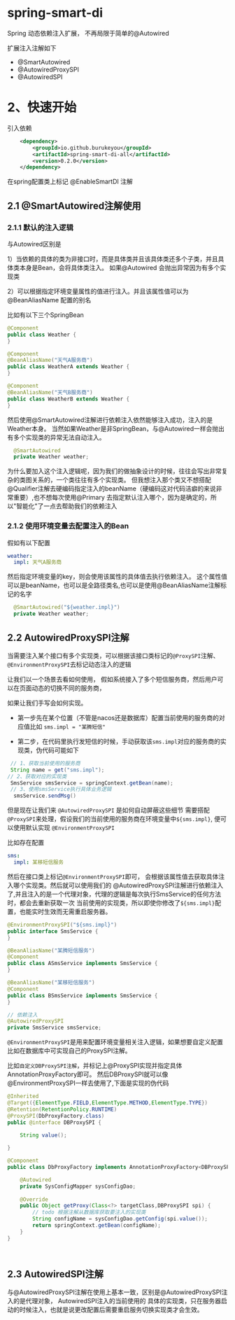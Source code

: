 # spring-smart-di
Spring 动态依赖注入扩展， 不再局限于简单的@Autowired

扩展注入注解如下
- @SmartAutowired
- @AutowiredProxySPI
- @AutowiredSPI


# 2、快速开始
引入依赖
```xml
    <dependency>
        <groupId>io.github.burukeyou</groupId>
        <artifactId>spring-smart-di-all</artifactId>
        <version>0.2.0</version>
    </dependency>
```

在spring配置类上标记 @EnableSmartDI 注解


## 2.1 @SmartAutowired注解使用


### 2.1.1 默认的注入逻辑
与Autowired区别是

1）当依赖的具体的类为非接口时，而是具体类并且该具体类还多个子类，并且具体类本身是Bean，会将具体类注入。 如果@Autowired 会抛出异常因为有多个实现类

2）可以根据指定环境变量属性的值进行注入。并且该属性值可以为 @BeanAliasName 配置的别名


比如有以下三个SpringBean
```java
@Component
public class Weather {
}

@Component
@BeanAliasName("天气A服务商")
public class WeatherA extends Weather {
}

@Component
@BeanAliasName("天气B服务商")
public class WeatherB extends Weather {
}
```

然后使用@SmartAutowired注解进行依赖注入依然能够注入成功，注入的是Weather本身。 
当然如果Weather是非SpringBean，与@Autowired一样会抛出有多个实现类的异常无法自动注入。
```java
  @SmartAutowired
  private Weather weather;
```

为什么要加入这个注入逻辑呢，因为我们的做抽象设计的时候，往往会写出非常复杂的类图关系的，一个类往往有多个实现类。
但我想注入那个类又不想搭配@Qualifier注解去硬编码指定注入的beanName（硬编码这对代码洁癖的来说非常重要）,也不想每次使用@Primary
去指定默认注入哪个，因为是确定的，所以"智能化"了一点去帮助我们的依赖注入


### 2.1.2 使用环境变量去配置注入的Bean
假如有以下配置
```yml
weather:
  impl: 天气A服务商
```

然后指定环境变量的key，则会使用该属性的具体值去执行依赖注入。 这个属性值可以是beanName，也可以是全路径类名,也可以是使用@BeanAliasName注解标记的名字
```java
  @SmartAutowired("${weather.impl}")
  private Weather weather;
```



## 2.2 AutowiredProxySPI注解
当需要注入某个接口有多个实现类，可以根据该接口类标记的`@ProxySPI`注解、`@EnvironmentProxySPI`去标记动态注入的逻辑

让我们以一个场景去看如何使用， 假如系统接入了多个短信服务商，然后用户可以在页面动态的切换不同的服务商，

如果让我们手写会如何实现。

- 第一步先在某个位置（不管是nacos还是数据库）配置当前使用的服务商的对应值比如 `sms.impl = "某腾短信"`

- 第二步，在代码里执行发短信的时候，手动获取该`sms.impl`对应的服务商的实现类，伪代码可能如下
```java
 // 1、获取当前使用的服务商
 String name = get("sms.impl");
// 2、获取对应的实现类
 SmsService smsService = springContext.getBean(name);
 // 3、使用smsService执行具体业务逻辑
  smsService.sendMsg()
```

但是现在让我们来 `@AutowiredProxySPI` 是如何自动屏蔽这些细节
需要搭配`@ProxySPI`来处理，假设我们的当前使用的服务商在环境变量中`${sms.impl}`, 便可以使用默认实现 `@EnvironmentProxySPI`

比如存在配置
```yaml
sms:
  impl: 某移短信服务
```

然后在接口类上标记`@EnvironmentProxySPI`即可， 会根据该属性值去获取具体注入哪个实现类。然后就可以使用我们的
@AutowiredProxySPI注解进行依赖注入了,并且注入的是一个代理对象，代理的逻辑是每次执行SmsService的任何方法时，都会去重新获取一次
当前使用的实现类，所以即使你修改了`${sms.impl}`配置，也能实时生效而无需重启服务器。

```java
@EnvironmentProxySPI("${sms.impl}")
public interface SmsService {
}

@BeanAliasName("某腾短信服务")
@Component
public class ASmsService implements SmsService {
}

@BeanAliasName("某移短信服务")
@Component
public class BSmsService implements SmsService {
}

// 依赖注入
@AutowiredProxySPI
private SmsService smsService;

```


`@EnvironmentProxySPI`是用来配置环境变量相关注入逻辑，如果想要自定义配置比如在数据库中可实现自己的ProxySPI注解。

比如`自定义DBProxySPI注解`，并标记上@ProxySPI实现并指定具体AnnotationProxyFactory即可。 
然后DBProxySPI就可以像@EnvironmentProxySPI一样去使用了,下面是实现的伪代码

```java
@Inherited
@Target({ElementType.FIELD,ElementType.METHOD,ElementType.TYPE})
@Retention(RetentionPolicy.RUNTIME)
@ProxySPI(DbProxyFactory.class)
public @interface DBProxySPI {
    
    String value();

}

@Component
public class DbProxyFactory implements AnnotationProxyFactory<DBProxySPI> {

    @Autowired
    private SysConfigMapper sysConfigDao;
    
    @Override
    public Object getProxy(Class<?> targetClass,DBProxySPI spi) {
        // todo 根据注解从数据库获取要注入的实现类
        String configName = sysConfigDao.getConfig(spi.value());
        return springContext.getBean(configName);
    }
}




```

## 2.3 AutowiredSPI注解
与@AutowiredProxySPI注解在使用上基本一致，区别是@AutowiredProxySPI注入的是代理对象， AutowiredSPI注入的当前使用的
具体的实现类，只在服务器启动的时候注入，也就是说更改配置后需要重启服务切换实现类才会生效。







